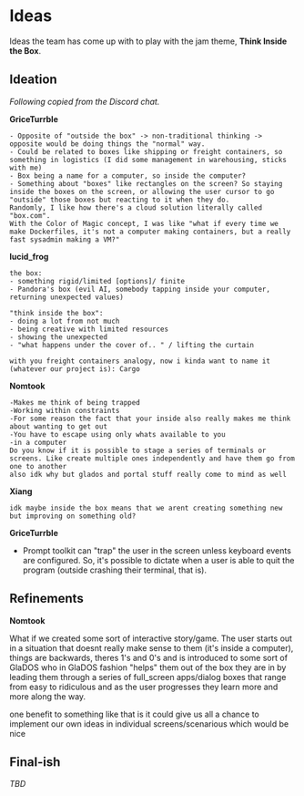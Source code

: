 # Ideas

Ideas the team has come up with to play with the jam theme, **Think Inside the Box**.

## Ideation

_Following copied from the Discord chat._

**GriceTurrble**

```
- Opposite of "outside the box" -> non-traditional thinking -> opposite would be doing things the "normal" way.
- Could be related to boxes like shipping or freight containers, so something in logistics (I did some management in warehousing, sticks with me)
- Box being a name for a computer, so inside the computer?
- Something about "boxes" like rectangles on the screen? So staying inside the boxes on the screen, or allowing the user cursor to go "outside" those boxes but reacting to it when they do.
Randomly, I like how there's a cloud solution literally called "box.com".
With the Color of Magic concept, I was like "what if every time we make Dockerfiles, it's not a computer making containers, but a really fast sysadmin making a VM?"
```

**lucid_frog**

```
the box:
- something rigid/limited [options]/ finite
- Pandora's box (evil AI, somebody tapping inside your computer, returning unexpected values)

"think inside the box":
- doing a lot from not much
- being creative with limited resources
- showing the unexpected
- "what happens under the cover of.. " / lifting the curtain

with you freight containers analogy, now i kinda want to name it (whatever our project is): Cargo
```

**Nomtook**

```
-Makes me think of being trapped
-Working within constraints
-For some reason the fact that your inside also really makes me think about wanting to get out
-You have to escape using only whats available to you
-in a computer
Do you know if it is possible to stage a series of terminals or screens. Like create multiple ones independently and have them go from one to another
also idk why but glados and portal stuff really come to mind as well
```

**Xiang**

```
idk maybe inside the box means that we arent creating something new but improving on something old?
```

**GriceTurrble**

- Prompt toolkit can "trap" the user in the screen unless keyboard events are configured. So, it's possible to dictate when a user is able to quit the program (outside crashing their terminal, that is).

## Refinements

**Nomtook**

What if we created some sort of interactive story/game. The user starts out in a situation that doesnt really make sense to them (it's inside a computer), things are backwards, theres 1's and 0's and is introduced to some sort of GlaDOS who in GlaDOS fashion "helps" them out of the box they are in by leading them through a series of full_screen apps/dialog boxes that range from easy to ridiculous and as the user progresses they learn more and more along the way.

one benefit to something like that is it could give us all a chance to implement our own ideas in individual screens/scenarious which would be nice

## Final-ish

*TBD*
